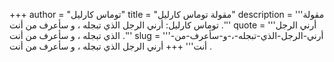 +++
author = "توماس كارليل"
title = "مقولة توماس كارليل"
description = '''مقولة توماس كارليل: أرني الرجل الذي تبجله ، و سأعرف من أنت .'''
quote = '''أرني الرجل الذي تبجله ، و سأعرف من أنت .'''
slug = '''أرني-الرجل-الذي-تبجله-،-و-سأعرف-من-أنت'''
+++
أرني الرجل الذي تبجله ، و سأعرف من أنت .
